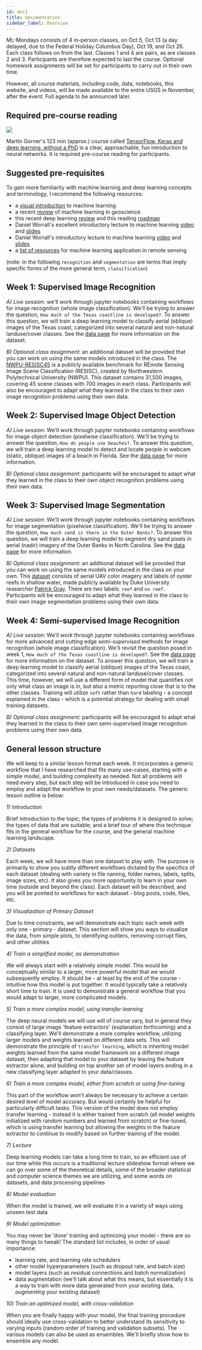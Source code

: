```yaml
---
id: doc1
title: Documentation
sidebar_label: Overview
---
```


ML-Mondays consists of 4 in-person classes, on Oct 5, Oct 13 (a day delayed, due to the Federal Holiday Columbus Day), Oct 19, and Oct 26. Each class follows on from the last. Classes 1 and 4 are pairs, as are classes 2 and 3. Participants are therefore expected to last the course. Optional homework assignments will be set for participants to carry out in their own time.

However, all course materials, including code, data, notebooks, this website, and videos, will be made available to the entire USGS in November, after the event. Full agenda to be announced later.

## Required pre-course reading

![](assets/phd.png)

Martin Gorner's 123 min (approx.) course called [TensorFlow, Keras and deep learning, without a PhD](https://codelabs.developers.google.com/codelabs/cloud-tensorflow-mnist/#0) is a clear, approachable, fun introduction to neural networks. It is required pre-course reading for participants.

## Suggested pre-requisites

To gain more familiarity with machine learning and deep learning concepts and terminology, I recommend the following resources:

* a [visual introduction](http://www.r2d3.us/visual-intro-to-machine-learning-part-1/) to machine learning
* a recent [review](https://arxiv.org/abs/2006.13311) of machine learning in geoscience
* this recent deep learning [review](https://dennybritz.com/blog/deep-learning-most-important-ideas/) and this reading [roadmap](https://github.com/floodsung/Deep-Learning-Papers-Reading-Roadmap)
* Daniel Worrall's excellent introductory lecture to machine learning [video](https://www.youtube.com/watch?v=FrbWQDdGpHQ&feature=youtu.be&t=40) and [slides](https://deworrall92.github.io/docs/MLSSIndo1_lo_res.pdf)
* Daniel Worrall's introductory lecture to machine learning [video](https://www.youtube.com/watch?v=K59cmobQKew&feature=youtu.be&t=270) and [slides](https://deworrall92.github.io/docs/MLSSIndo2_lo_res.pdf)
* a [list of resources](https://www.notion.so/fd42b6a13305452ba17a5e2fa71467a2?v=7d56617d132e4ec3b98121ae1070f024) for machine learning application in remote sensing


(note: in the following `recognition` and `segmentation` are terms that imply specific forms of the more general term, `classification`)

## Week 1: Supervised Image Recognition

*A) Live session*: we'll work through jupyter notebooks containing workflows for image recognition (whole image classification). We'll be trying to answer the question, `How much of the Texas coastline is developed?`. To answer this question, we will train a deep learning model to classify aerial (oblique) images of the Texas coast, categorized into several natural and non-natural landuse/cover classes. See the [data page](doc2#how-much-of-the-texas-coastline-is-developed) for more information on the dataset.

*B) Optional class assignment*: an additional dataset will be provided that you can work on using the same models introduced in the class. The [NWPU-RESISC45](http://www.escience.cn/people/JunweiHan/NWPU-RESISC45.html) is a publicly available benchmark for REmote Sensing Image Scene Classification (RESISC), created by Northwestern Polytechnical University (NWPU). This dataset contains 31,500 images, covering 45 scene classes with 700 images in each class. Participants will also be encouraged to adapt what they learned in the class to their own image recognition problems using their own data.

## Week 2: Supervised Image Object Detection

*A) Live session*: We'll work through jupyter notebooks containing workflows for image object detection (pixelwise classification). We'll be trying to answer the question, `How do people use beaches?`. To answer this question, we will train a deep learning model to detect and locate people in webcam (static, oblique) images of a beach in Florida. See the [data page](doc2#how-do-people-use-beaches) for more information.

*B) Optional class assignment*: participants will be encouraged to adapt what they learned in the class to their own object recognition problems using their own data.

## Week 3: Supervised Image Segmentation

*A) Live session*: We'll work through jupyter notebooks containing workflows for image segmentation (pixelwise classification). We'll be trying to answer the question, `How much sand is there in the Outer Banks?`. To answer this question, we will train a deep learning model to segment dry sand pixels in aerial (nadir) imagery of the Outer Banks in North Carolina. See the [data page](doc2#how-much-sand-is-there-in-the-outer-banks) for more information.

*B) Optional class assignment*: an additional dataset will be provided that you can work on using the same models introduced in the class on your own. This [dataset](https://scholars.duke.edu/display/pub1419444) consists of aerial UAV color imagery and labels of oyster reefs in shallow water, made publicly available by Duke University researcher [Patrick Gray](https://github.com/patrickcgray/oyster_net). There are two labels: `reef` and `no reef`. Participants will be encouraged to adapt what they learned in the class to their own image segmentation problems using their own data.

## Week 4: Semi-supervised Image Recognition

*A) Live session*: We'll work through jupyter notebooks containing workflows for more advanced and cutting edge *semi-supervised* methods for image recognition (whole image classification). We'll revisit the question posed in week 1, `How much of the Texas coastline is developed?`. See the [data page](doc2#how-much-of-the-texas-coastline-is-developed) for more information on the dataset. To answer this question, we will train a deep learning model to classify aerial (oblique) images of the Texas coast, categorized into several natural and non-natural landuse/cover classes. This time, however, we will use a different form of model that quantifies not only what class an image is in, but also a metric reporting close that is to the other classes. Training will utilize `soft` rather than `hard` labeling - a concept explained in the class - which is a potential strategy for dealing with small training datasets.

*B) Optional class assignment*: participants will be encouraged to adapt what they learned in the class to their own semi-supervised image recognition problems using their own data.


## General lesson structure

We will keep to a similar lesson format each week. It incorporates a generic workflow that I have researched that fits many use-cases, starting with a simple model, and building complexity as needed. Not all problems will need every step, but each step will be introduced in case you need to employ and adapt the workflow to your own needs/datasets. The generic lesson outline is below:

*1) Introduction*

Brief introduction to the topic; the types of problems it is designed to solve; the types of data that are suitable; and a brief tour of where this technique fits in the general workflow for the course, and the general machine learning landscape.

*2) Datasets*

Each week, we will have more than one dataset to play with. The purpose is primarily to show you subtly different workflows dictated by the specifics of each dataset (dealing with variety in file naming, folder names, labels, splits, image sizes, etc). It also gives you more opportunity to learn in your own time (outside and beyond the class). Each dataset will be described, and you will be pointed to workflows for each dataset - blog posts, code, files, etc.

*3) Visualization of Primary Dataset*

Due to time constraints, we will demonstrate each topic each week with only one - primary - dataset. This section will show you ways to visualize the data, from simple plots, to identifying outliers, removing corrupt files, and other utilities

*4) Train a simplified model, as demonstration*

We will always start with a relatively simple model. This would be conceptually similar to a larger, more powerful model that we would subsequently employ. It should be - at least by the end of the course - intuitive how this model is put together. It would typically take a relatively short time to train. It is used to demonstrate a general workflow that you would adapt to larger, more complicated models.

*5) Train a more complex model, using transfer learning*

The deep neural models we will use will of course vary, but in general they consist of large image 'feature extractors' (explanation forthcoming) and a classifying layer. We'll demonstrate a more complex workflow, utilizing larger models and weights learned on different data sets. This will demonstrate the principle of `transfer learning`, which is inheriting model weights learned from the same model framework on a different image dataset, then adapting that model to your dataset by leaving the feature extractor alone, and building on top another set of model layers ending in a new classifying layer adapted to your data/classes.

*6) Train a more complex model, either from scratch or using fine-tuning*

This part of the workflow won't always be necessary to achieve a certain desired level of model accuracy. But would certainly be helpful for particularly difficult tasks. This version of the model does not employ transfer learning - instead it is either trained from scratch (all model weights initialized with random numbers and learned from scratch) or fine-tuned, which is using transfer learning but allowing the weights in the feature extractor to continue to modify based on further training of the model.

*7) Lecture*

Deep learning models can take a long time to train, so an efficient use of our time while this occurs is a traditional lecture slideshow format where we can go over some of the theoretical details, some of the broader statistical and computer science themes we are utilizing, and some words on datasets, and data processing pipelines

*8) Model evaluation*

When the model is trained, we will evaluate it in a variety of ways using unseen test data

*9) Model optimization*

You may never be 'done' training and optimizing your model - there are so many things to tweak! The standard list includes, in order of usual importance:

* learning rate, and learning rate schedulers
* other model hyperparameters (such as dropout rate, and batch size)
* model layers (such as residual connections and batch normalization)
* data augmentation (we'll talk about what this means, but essentially it is a way to train with more data generated from your existing data, *augmenting* your existing dataset)

*10) Train an optimized model, with cross-validation*

When you are finally happy with your model, the final training procedure should ideally use cross-validation to better understand its sensitivity to varying inputs (random order of training and validation subsets). The various models can also be used as ensembles. We'll briefly show how to ensemble any model.
